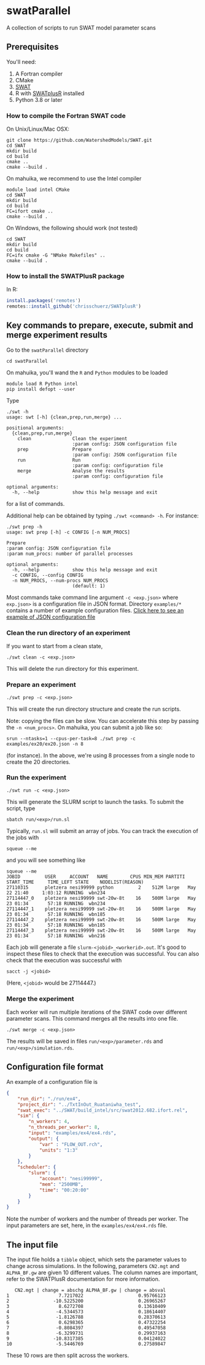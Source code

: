 # swatParallel

A collection of scripts to run SWAT model parameter scans

## Prerequisites

You'll need:
 1. A Fortran compiler
 1. CMake
 1. [SWAT](https://github.com/WatershedModels/SWAT.git)
 1. R with [SWATplusR](https://chrisschuerz.github.io/SWATplusR/articles/SWATplusR.html) installed
 1. Python 3.8 or later


### How to compile the Fortran SWAT code

On Unix/Linux/Mac OSX:
```
git clone https://github.com/WatershedModels/SWAT.git
cd SWAT
mkdir build
cd build
cmake ..
cmake --build . 
```

On mahuika, we recommend to use the Intel compiler
```
module load intel CMake
cd SWAT
mkdir build
cd build
FC=ifort cmake ..
cmake --build . 
```

On Windows, the following should work (not tested)
```
cd SWAT
mkdir build
cd build
FC=ifx cmake -G "NMake Makefiles" ..
cmake --build .
```

### How to install the SWATPlusR package

In R:
```R
install.packages('remotes')
remotes::install_github('chrisschuerz/SWATplusR')
```

## Key commands to prepare, execute, submit and merge experiment results

Go to the `swatParallel` directory
```
cd swatParallel
```

On mahuika, you'll wand the `R` and `Python` modules to be loaded
```
module load R Python intel
pip install defopt --user
```

Type
```
./swt -h
usage: swt [-h] {clean,prep,run,merge} ...

positional arguments:
  {clean,prep,run,merge}
    clean               Clean the experiment
                        :param config: JSON configuration file
    prep                Prepare
                        :param config: JSON configuration file
    run                 Run
                        :param config: configuration file
    merge               Analyse the results
                        :param config: configuration file

optional arguments:
  -h, --help            show this help message and exit
```
for a list of commands.

Additional help can be obtained by typing `./swt <command> -h`. For instance:
```
./swt prep -h
usage: swt prep [-h] -c CONFIG [-n NUM_PROCS]

Prepare
:param config: JSON configuration file
:param num_procs: number of parallel processes

optional arguments:
  -h, --help            show this help message and exit
  -c CONFIG, --config CONFIG
  -n NUM_PROCS, --num-procs NUM_PROCS
                        (default: 1)
```

Most commands take command line argument `-c <exp.json>` where `exp.json>` is a configuration file in JSON format. Directory `examples/*` contains a number of example configuration files. [Click here to see an example of JSON configuration file](#configuration-file-format)

### Clean the run directory of an experiment


If you want to start from a clean state,
```
./swt clean -c <exp.json>
```
This will delete the run directory for this experiment.


### Prepare an experiment

```
./swt prep -c <exp.json>
```
This will create the run directory structure and create the run scripts.

Note: copying the files can be slow. You can accelerate this step by passing the `-n <num_procs>`. On mahuika, you can submit a job like so:
```
srun --ntasks=1 --cpus-per-task=8 ./swt prep -c examples/ex20/ex20.json -n 8
```
(for instance). In the above, we're using 8 processes from a single node to create the 20 directories.

### Run the experiment

```
./swt run -c <exp.json>
```
This will generate the SLURM script to launch the tasks. To submit the script, type
```
sbatch run/<exp>/run.sl
```
Typically, `run.sl` will submit an array of jobs. You can track the execution of the jobs with
```
squeue --me
```
and you will see something like
```
squeue --me
JOBID         USER     ACCOUNT   NAME        CPUS MIN_MEM PARTITI START_TIME     TIME_LEFT STATE    NODELIST(REASON)    
27110315      pletzera nesi99999 python         2    512M large   May 22 21:40     1:03:12 RUNNING  wbn234              
27114447_0    pletzera nesi99999 swt-20w-8t    16    500M large   May 23 01:34       57:18 RUNNING  wbn234              
27114447_1    pletzera nesi99999 swt-20w-8t    16    500M large   May 23 01:34       57:18 RUNNING  wbn185              
27114447_2    pletzera nesi99999 swt-20w-8t    16    500M large   May 23 01:34       57:18 RUNNING  wbn185              
27114447_3    pletzera nesi99999 swt-20w-8t    16    500M large   May 23 01:34       57:18 RUNNING  wbn216              
```
Each job will generate a file `slurm-<jobid>_<workerid>.out`. It's good to inspect these files to check that the execution was successful. You can also check that the execution was successful with
```
sacct -j <jobid>
```
(Here, `<jobid>` would be 27114447.)


### Merge the experiment

Each worker will run multiple iterations of the SWAT code over different parameter scans. This command merges all the results into one file.
```
./swt merge -c <exp.json>
```
The results will be saved in files `run/<exp>/parameter.rds` and `run/<exp>/simulation.rds`.

## Configuration file format

An example of a configuration file is
```json
{
    "run_dir": "./run/ex4",
    "project_dir": "../TxtInOut_Ruataniwha_test",
    "swat_exec": "../SWAT/build_intel/src/swat2012.682.ifort.rel",
    "sim": {
        "n_workers": 4,
        "n_threads_per_worker": 8,
        "input": "examples/ex4/ex4.rds",
        "output": {
            "var" : "FLOW_OUT.rch",
            "units": "1:3"
        }
    },
    "scheduler": {
        "slurm": {
            "account": "nesi99999",
            "mem": "2500MB",
            "time": "00:20:00"
        }
    }
}
```
Note the number of workers and the number of threads per worker. The input parameters are set, here, in the `examples/ex4/ex4.rds` file.

## The input file

The input file holds a `tibble` object, which sets the parameter values to change across simulations. In the following, parameters `CN2.mgt` and `ALPHA_BF.gw` are given 10 different values. The column names are important, refer to the SWATPlusR documentation for more information.

```
   CN2.mgt | change = abschg ALPHA_BF.gw | change = absval
1                  7.7217022                    0.95766123
2                -10.5225200                    0.26965267
3                  8.6272708                    0.13610409
4                 -4.5344573                    0.18614407
5                 -1.8126788                    0.28370613
6                  0.6298365                    0.47322254
7                 -0.8084397                    0.49547058
8                 -6.3299731                    0.29937163
9                -10.8317385                    0.04124022
10                -5.5446769                    0.27589847
```
These 10 rows are then split across the workers.




